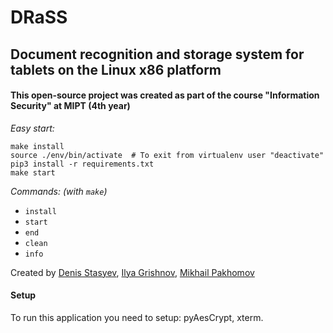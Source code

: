 # DRaSS 
## Document recognition and storage system for tablets on the Linux x86 platform

#### This open-source project was created as part of the course "Information Security" at MIPT (4th year)

*Easy start:*
```
make install
source ./env/bin/activate  # To exit from virtualenv user "deactivate"
pip3 install -r requirements.txt
make start
```

*Commands: (with ```make```)*
- ```install```
- ```start```
- ```end```
- ```clean```
- ```info```

Created by [Denis Stasyev](https://github.com/denisstasyev), [Ilya Grishnov](https://github.com/GRISHNOV), [Mikhail Pakhomov](https://github.com/mikhan333)

#### Setup ####

To run this application you need to setup: pyAesCrypt, xterm. 